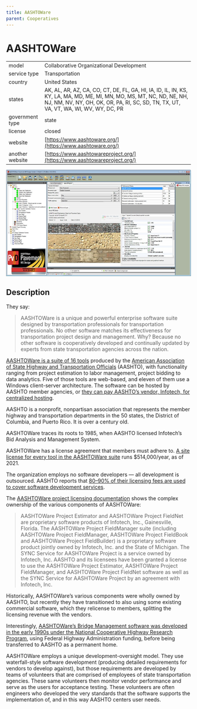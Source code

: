 ```yaml
---
title: AASHTOWare
parent: Cooperatives
---
```


# AASHTOWare

|                   |                                          |
|:------------------|:-----------------------------------------|
| model             | Collaborative Organizational Development
| service type      | Transportation
| country           | United States
| states            | AK, AL, AR, AZ, CA, CO, CT, DE, FL, GA, HI, IA, ID, IL, IN, KS, KY, LA, MA, MD, ME, MI, MN, MO, MS, MT, NC, ND, NE, NH, NJ, NM, NV, NY, OH, OK, OR, PA, RI, SC, SD, TN, TX, UT, VA, VT, WA, WI, WV, WY, DC, PR
| government type   | state
| license           | closed
| website           | [https://www.aashtoware.org/](https://www.aashtoware.org/)
| another website   | [https://www.aashtowareproject.org/](https://www.aashtowareproject.org/)

![AASHTOware screenshot](images/aashtoware.jpg)

## Description
They say:

>AASHTOWare is a unique and powerful enterprise software suite designed by transportation professionals for transportation professionals. No other software matches its effectiveness for transportation project design and management. Why? Because no other software is cooperatively developed and continually updated by experts from state transportation agencies across the nation.

[AASHTOWare is a suite of 16 tools](https://www.aashtoware.org/products/project/project-modules/) produced by the [American Association of State Highway and Transportation Officials](https://www.transportation.org/) (AASHTO), with functionality ranging from project estimation to labor management, project bidding to data analytics. Five of those tools are web-based, and eleven of them use a Windows client-server architecture. The software can be hosted by AASHTO member agencies, or [they can pay AASHTO’s vendor, Infotech, for centralized hosting](https://www.aashtoware.org/wp-content/uploads/2018/12/AWP_CloudHosting_2019_FINAL.pdf).

AASHTO is a nonprofit, nonpartisan association that represents the member highway and transportation departments in the 50 states, the District of Columbia, and Puerto Rico. It is over a century old.

AASHTOWare traces its roots to 1985, when AASHTO licensed Infotech’s Bid Analysis and Management System.

AASHTOWare has a license agreement that members must adhere to. [A site license for every tool in the AASHTOWare suite](https://www.aashtoware.org/wp-content/uploads/2020/05/E-FY2021-Member-Software-Request-Forms.pdf) runs $514,000/year, as of 2021.

The organization employs no software developers — all development is outsourced. AASHTO reports that [80–90% of their licensing fees are used to cover software development services](https://www.aashtoware.org/about/faq/).

The [AASHTOWare project licensing documentation](https://www.aashtoware.org/products/project/project-ordering/) shows the complex ownership of the various components of AASHTOWare:

> AASHTOWare Project Estimator and AASHTOWare Project FieldNet are proprietary software products of Infotech, Inc., Gainesville, Florida. The AASHTOWare Project FieldManager suite (including AASHTOWare Project FieldManager, AASHTOWare Project FieldBook and AASHTOWare Project FieldBuilder) is a proprietary software product jointly owned by Infotech, Inc. and the State of Michigan. The SYNC Service for AASHTOWare Project is a service owned by Infotech, Inc. AASHTO and its licensees have been granted a license to use the AASHTOWare Project Estimator, AASHTOWare Project FieldManager, and AASHTOWare Project FieldNet software as well as the SYNC Service for AASHTOWare Project by an agreement with Infotech, Inc. 

Historically, AASHTOWare’s various components were wholly owned by AASHTO, but recently they have transitioned to also using some existing commercial software, which they relicense to members, splitting the licensing revenue with the vendors.

Interestingly, [AASHTOWare’s Bridge Management software was developed in the early 1990s under the National Cooperative Highway Research Program](https://www.aashtowarebridge.com/), using Federal Highway Administration funding, before being transferred to AASHTO as a permanent home.

AASHTOWare employs a unique development-oversight model. They use waterfall-style software development (producing detailed requirements for vendors to develop against), but those requirements are developed by teams of volunteers that are comprised of employees of state transportation agencies. These same volunteers then monitor vendor performance and serve as the users for acceptance testing. These volunteers are often engineers who developed the very standards that the software supports the implementation of, and in this way AASHTO centers user needs.

